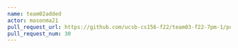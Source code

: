 ```yaml
---
name: team02added
actor: masonma21
pull_request_url: https://github.com/ucsb-cs156-f22/team03-f22-7pm-1/pull/30
pull_request_num: 30
---
```


